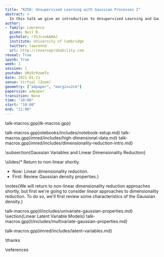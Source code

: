 ```yaml
---
title: "R250: Unsupervised Learning with Gaussian Processes I"
abstract: >
  In this talk we give an introduction to Unsupervised Learning and Gaussian processes for students who are interested in working with Unsupervised GPs for the the R250 module. 
author:
- family: Lawrence
  given: Neil D.
  gscholar: r3SJcvoAAAAJ
  institute: University of Cambridge
  twitter: lawrennd
  url: http://inverseprobability.com
reveal: True
ipynb: True
week: 1
session: 1
youtube: UNjOr0zwmTo
date: 2021-01-21
venue: Virtual (Zoom)
geometry: ["a4paper", "margin=2cm"]
papersize: a4paper
transition: None
time: "10:00"
start: "10:00"
end: "11:00"
---
```


talk-macros.gpp}lk-macros.gpp}

talk-macros.gpp}otebooks/includes/notebook-setup.md}
talk-macros.gpp}imred/includes/high-dimensional-data.md}
talk-macros.gpp}imred/includes/dimensionality-reduction-intro.md}

\subsection{Gaussian Variables and Linear Dimensionality Reduction}

\slides{* Return to non-linear shortly.
* Now: Linear dimensionality reduction.
* First: Review Gaussian density properties.}

\notes{We will return to non-linear dimensionality reduction approaches shortly, but first we're going to consider *linear* approaches to dimensionality reduction. To do so, we'll first review some characteristics of the Gaussian density.}

talk-macros.gpp}l/includes/univariate-gaussian-properties.md}
\section{Linear Latent Variable Models}
talk-macros.gpp}l/includes/multivariate-gaussian-properties.md}

talk-macros.gpp}imred/includes/latent-variables.md}

\thanks

\references

